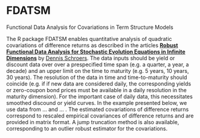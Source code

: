 # FDATSM
Functional Data Analysis for Covariations in Term Structure Models



The R package FDATSM enables quantitative analysis of quadratic covariations of difference returns as described in the articles [**Robust Functional Data Analysis for Stochastic Evolution Equations in Infinite Dimensions**](https://arxiv.org/pdf/2401.16286) by [Dennis Schroers](https://github.com/dschroers). The data inputs should be yield or discount data over over a prespecified time span (e.g. a quarter, a year, a decade) and an upper limit on the time to maturity (e.g. 5 years, 10 years, 30 years). The resolution of the data in time and time-to-maturity should coincide (e.g. if if new data are considered daily, the corresponding yields or zero-coupon bond prices must be available in a daily resolution in the maturity dimension). For the important case of daily data, this necessitates smoothed discound or yield curves. In the example presented below, we use data from ... and ... . 
The estimated covariations of difference returns correspond to rescaled empirical covariances of difference returns and are provided in matrix format. A jump truncation method is also available, corresponding to an outlier robust estimator for the covariations.



